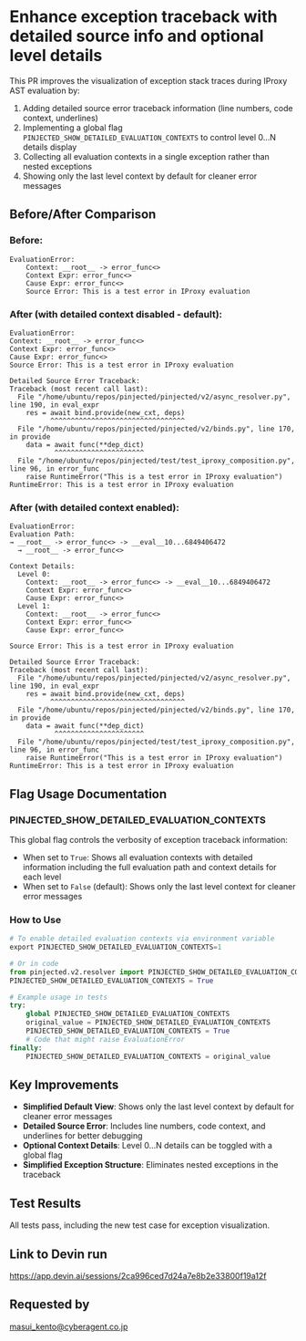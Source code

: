 # Enhance exception traceback with detailed source info and optional level details

This PR improves the visualization of exception stack traces during IProxy AST evaluation by:
1. Adding detailed source error traceback information (line numbers, code context, underlines)
2. Implementing a global flag `PINJECTED_SHOW_DETAILED_EVALUATION_CONTEXTS` to control level 0...N details display
3. Collecting all evaluation contexts in a single exception rather than nested exceptions
4. Showing only the last level context by default for cleaner error messages

## Before/After Comparison

### Before:
```
EvaluationError:
    Context: __root__ -> error_func<>
    Context Expr: error_func<>
    Cause Expr: error_func<>
    Source Error: This is a test error in IProxy evaluation
```

### After (with detailed context disabled - default):
```
EvaluationError:
Context: __root__ -> error_func<>
Context Expr: error_func<>
Cause Expr: error_func<>
Source Error: This is a test error in IProxy evaluation

Detailed Source Error Traceback:
Traceback (most recent call last):
  File "/home/ubuntu/repos/pinjected/pinjected/v2/async_resolver.py", line 190, in eval_expr
    res = await bind.provide(new_cxt, deps)
          ^^^^^^^^^^^^^^^^^^^^^^^^^^^^^^^^^
  File "/home/ubuntu/repos/pinjected/pinjected/v2/binds.py", line 170, in provide
    data = await func(**dep_dict)
           ^^^^^^^^^^^^^^^^^^^^^^
  File "/home/ubuntu/repos/pinjected/test/test_iproxy_composition.py", line 96, in error_func
    raise RuntimeError("This is a test error in IProxy evaluation")
RuntimeError: This is a test error in IProxy evaluation
```

### After (with detailed context enabled):
```
EvaluationError:
Evaluation Path:
→ __root__ -> error_func<> -> __eval__10...6849406472
  → __root__ -> error_func<>

Context Details:
  Level 0:
    Context: __root__ -> error_func<> -> __eval__10...6849406472
    Context Expr: error_func<>
    Cause Expr: error_func<>
  Level 1:
    Context: __root__ -> error_func<>
    Context Expr: error_func<>
    Cause Expr: error_func<>

Source Error: This is a test error in IProxy evaluation

Detailed Source Error Traceback:
Traceback (most recent call last):
  File "/home/ubuntu/repos/pinjected/pinjected/v2/async_resolver.py", line 190, in eval_expr
    res = await bind.provide(new_cxt, deps)
          ^^^^^^^^^^^^^^^^^^^^^^^^^^^^^^^^^
  File "/home/ubuntu/repos/pinjected/pinjected/v2/binds.py", line 170, in provide
    data = await func(**dep_dict)
           ^^^^^^^^^^^^^^^^^^^^^^
  File "/home/ubuntu/repos/pinjected/test/test_iproxy_composition.py", line 96, in error_func
    raise RuntimeError("This is a test error in IProxy evaluation")
RuntimeError: This is a test error in IProxy evaluation
```

## Flag Usage Documentation

### PINJECTED_SHOW_DETAILED_EVALUATION_CONTEXTS

This global flag controls the verbosity of exception traceback information:

- When set to `True`: Shows all evaluation contexts with detailed information including the full evaluation path and context details for each level
- When set to `False` (default): Shows only the last level context for cleaner error messages

### How to Use

```python
# To enable detailed evaluation contexts via environment variable
export PINJECTED_SHOW_DETAILED_EVALUATION_CONTEXTS=1

# Or in code
from pinjected.v2.resolver import PINJECTED_SHOW_DETAILED_EVALUATION_CONTEXTS
PINJECTED_SHOW_DETAILED_EVALUATION_CONTEXTS = True

# Example usage in tests
try:
    global PINJECTED_SHOW_DETAILED_EVALUATION_CONTEXTS
    original_value = PINJECTED_SHOW_DETAILED_EVALUATION_CONTEXTS
    PINJECTED_SHOW_DETAILED_EVALUATION_CONTEXTS = True
    # Code that might raise EvaluationError
finally:
    PINJECTED_SHOW_DETAILED_EVALUATION_CONTEXTS = original_value
```

## Key Improvements
- **Simplified Default View**: Shows only the last level context by default for cleaner error messages
- **Detailed Source Error**: Includes line numbers, code context, and underlines for better debugging
- **Optional Context Details**: Level 0...N details can be toggled with a global flag
- **Simplified Exception Structure**: Eliminates nested exceptions in the traceback

## Test Results
All tests pass, including the new test case for exception visualization.

## Link to Devin run
https://app.devin.ai/sessions/2ca996ced7d24a7e8b2e33800f19a12f

## Requested by
masui_kento@cyberagent.co.jp
